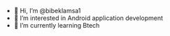 - 👋 Hi, I’m @bibeklamsa1
- 👀 I’m interested in Android application development
- 🌱 I’m currently learning Btech

<!---
bibeklamsa1/bibeklamsa1 is a ✨ special ✨ repository because its `README.md` (this file) appears on your GitHub profile.
You can click the Preview link to take a look at your changes.
--->

